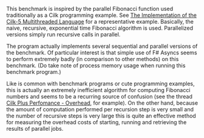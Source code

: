 This benchmark is inspired by the parallel Fibonacci function used
traditionally as a Cilk programming example.  See [The Implementation of the
Cilk-5 Multithreaded Language](http://supertech.csail.mit.edu/papers/cilk5.pdf)
for a representative example.  Basically, the naive, recursive, exponential
time Fibonacci algorithm is used.  Parallelized versions simply run recursive
calls in parallel.

The program actually implements several sequential and parallel versions of the
benchmark.  Of particular interest is that simple use of F# Asyncs seems to
perform extremely badly (in comparison to other methods) on this benchmark.
(Do take note of process memory usage when running this benchmark program.)

Like is common with benchmark programs or cute programming examples, this is
actually an extremely inefficient algorithm for computing Fibonacci numbers and
seems to be a recurring source of confusion (see the thread [Cilk Plus
Perfomance - Overhead](http://software.intel.com/en-us/forums/topic/265700),
for example).  On the other hand, because the amount of computation performed
per recursion step is very small and the number of recursive steps is very
large this is quite an effective method for measuring the overhead costs of
starting, running and retrieving the results of parallel jobs.
